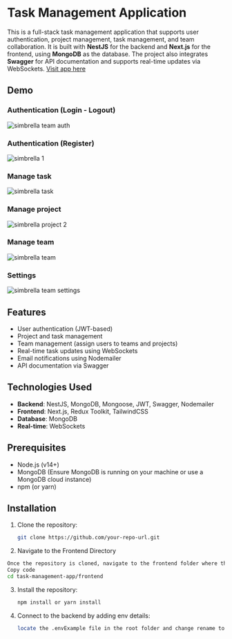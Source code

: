 # Task Management Application

This is a full-stack task management application that supports user authentication, project management, task management, and team collaboration. It is built with **NestJS** for the backend and **Next.js** for the frontend, using **MongoDB** as the database. The project also integrates **Swagger** for API documentation and supports real-time updates via WebSockets.
[Visit app here](https://simbrella-task-manager-fd.vercel.app)


## Demo
### Authentication (Login - Logout)
![simbrella team auth](https://github.com/user-attachments/assets/37cd717e-fd32-497c-bce2-accf79c8731a)

### Authentication (Register)
![simbrella 1](https://github.com/user-attachments/assets/bdca9917-ab21-4dfe-a542-21b32a69295c)



### Manage task
![simbrella task](https://github.com/user-attachments/assets/eac69db7-36b8-4b3d-ad52-4b61e9702c99)

### Manage project
![simbrella project 2](https://github.com/user-attachments/assets/47f879b6-57ec-44fd-b0f3-5ff856ba013d)

### Manage team
![simbrella team](https://github.com/user-attachments/assets/381ed10e-a371-41c0-87c5-b6f12c6bdd58)

### Settings
![simbrella team settings](https://github.com/user-attachments/assets/30ee2a57-2d89-4da9-880a-f5e450ba6215)




## Features

- User authentication (JWT-based)
- Project and task management
- Team management (assign users to teams and projects)
- Real-time task updates using WebSockets
- Email notifications using Nodemailer
- API documentation via Swagger

## Technologies Used

- **Backend**: NestJS, MongoDB, Mongoose, JWT, Swagger, Nodemailer
- **Frontend**: Next.js, Redux Toolkit, TailwindCSS
- **Database**: MongoDB
- **Real-time**: WebSockets

## Prerequisites

- Node.js (v14+)
- MongoDB (Ensure MongoDB is running on your machine or use a MongoDB cloud instance)
- npm (or yarn)

## Installation

1. Clone the repository:

   ```bash
   git clone https://github.com/your-repo-url.git

2.  Navigate to the Frontend Directory

   ```bash
   Once the repository is cloned, navigate to the frontend folder where the Next.js application is located:
   Copy code
   cd task-management-app/frontend
 ```


3. Install the repository:

   ```bash
   npm install or yarn install
   ```

4. Connect to the backend by adding env details:

   ```bash
   locate the .envExample file in the root folder and change rename to .env

